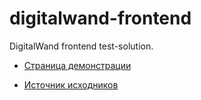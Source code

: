 # digitalwand-frontend
DigitalWand frontend test-solution.

- [Страница демонстрации](https://egorchernyshov.github.io/digitalwand-frontend/dev/index.html)

- [Источник исходников](https://gitlab.ddemo.ru/a.kosyanenko/tars)
